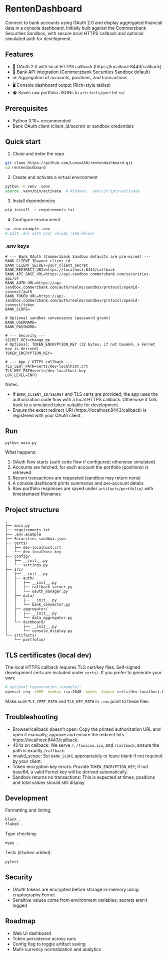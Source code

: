 # RentenDashboard

Connect to bank accounts using OAuth 2.0 and display aggregated financial data in a console dashboard. Initially built against the Commerzbank Securities Sandbox, with secure local HTTPS callback and optional simulated auth for development.

## Features

- 🔐 OAuth 2.0 with local HTTPS callback (https://localhost:8443/callback)
- 🏦 Bank API integration (Commerzbank Securities Sandbox default)
- 📊 Aggregation of accounts, positions, and transactions
- 🖥️ Console dashboard output (Rich-style tables)
- � Saves raw portfolio JSONs to `artifacts/portfolio/`

## Prerequisites

- Python 3.10+ recommended
- Bank OAuth client (client_id/secret) or sandbox credentials

## Quick start

1) Clone and enter the repo

```bash
git clone https://github.com/Lunio456/rentendashboard.git
cd rentendashboard
```

2) Create and activate a virtual environment

```bash
python -m venv .venv
source .venv/bin/activate  # Windows: .venv\Scripts\activate
```

3) Install dependencies

```bash
pip install -r requirements.txt
```

4) Configure environment

```bash
cp .env.example .env
# Edit .env with your values (see below)
```

### .env keys

```env
# --- Bank OAuth (Commerzbank Sandbox defaults are pre-wired) ---
BANK_CLIENT_ID=your_client_id
BANK_CLIENT_SECRET=your_client_secret
BANK_REDIRECT_URI=https://localhost:8443/callback
BANK_API_BASE_URL=https://api-sandbox.commerzbank.com/securities-api/v4
BANK_AUTH_URL=https://api-sandbox.commerzbank.com/auth/realms/sandbox/protocol/openid-connect/auth
BANK_TOKEN_URL=https://api-sandbox.commerzbank.com/auth/realms/sandbox/protocol/openid-connect/token
BANK_SCOPE=

# Optional sandbox convenience (password grant)
BANK_USERNAME=
BANK_PASSWORD=

# --- Security ---
SECRET_KEY=change_me
# Optional: TOKEN_ENCRYPTION_KEY (32 bytes; if not base64, a Fernet key is derived)
TOKEN_ENCRYPTION_KEY=

# --- App / HTTPS callback ---
TLS_CERT_PATH=certs/dev-localhost.crt
TLS_KEY_PATH=certs/dev-localhost.key
LOG_LEVEL=INFO
```

Notes:
- If `BANK_CLIENT_ID/SECRET` and TLS certs are provided, the app uses the authorization code flow with a local HTTPS callback. Otherwise it falls back to a simulated token suitable for development.
- Ensure the exact redirect URI (https://localhost:8443/callback) is registered with your OAuth client.

## Run

```bash
python main.py
```

What happens:
1) OAuth flow starts (auth code flow if configured; otherwise simulated)
2) Accounts are fetched; for each account the portfolio (positions) is retrieved
3) Recent transactions are requested (sandbox may return none)
4) A console dashboard prints summaries and per-account details
5) Raw portfolio responses are saved under `artifacts/portfolio/` with timestamped filenames

## Project structure

```
.
├── main.py
├── requirements.txt
├── .env.example
├── Securities_sandbox.json
├── certs/
│   ├── dev-localhost.crt
│   └── dev-localhost.key
├── config/
│   ├── __init__.py
│   └── settings.py
├── src/
│   ├── __init__.py
│   ├── auth/
│   │   ├── __init__.py
│   │   ├── callback_server.py
│   │   └── oauth_manager.py
│   ├── data/
│   │   ├── __init__.py
│   │   └── bank_connector.py
│   ├── aggregator/
│   │   ├── __init__.py
│   │   └── data_aggregator.py
│   └── dashboard/
│       ├── __init__.py
│       └── console_display.py
└── artifacts/
    └── portfolio/
```

## TLS certificates (local dev)

The local HTTPS callback requires TLS cert/key files. Self-signed development certs are included under `certs/`. If you prefer to generate your own:

```bash
# optional regeneration (example):
openssl req -x509 -newkey rsa:2048 -nodes -keyout certs/dev-localhost.key -out certs/dev-localhost.crt -days 365 -subj "/CN=localhost"
```

Make sure `TLS_CERT_PATH` and `TLS_KEY_PATH` in `.env` point to these files.

## Troubleshooting

- Browser/callback doesn’t open: Copy the printed authorization URL and open it manually; approve and ensure the redirect hits https://localhost:8443/callback.
- 404s on callback: We serve `/`, `/favicon.ico`, and `/callback`; ensure the path is exactly `/callback`.
- invalid_scope: Set `BANK_SCOPE` appropriately or leave blank if not required by your client.
- Token encryption key errors: Provide `TOKEN_ENCRYPTION_KEY`; if not base64, a valid Fernet key will be derived automatically.
- Sandbox returns no transactions: This is expected at times; positions and total values should still display.

## Development

Formatting and linting:

```bash
black .
flake8 .
```

Type checking:

```bash
mypy .
```

Tests (if/when added):

```bash
pytest
```

## Security

- OAuth tokens are encrypted before storage in-memory using cryptography.Fernet
- Sensitive values come from environment variables; secrets aren’t logged

## Roadmap

- Web UI dashboard
- Token persistence across runs
- Config flag to toggle artifact saving
- Multi-currency normalization and analytics